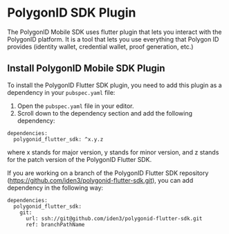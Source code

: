 # PolygonID SDK Plugin


The PolygonID Mobile SDK uses flutter plugin that lets you interact with the PolygonID platform. It is a tool that lets you use everything that Polygon ID provides (identity wallet, credential wallet, proof generation, etc.)

## Install PolygonID Mobile SDK Plugin

To install the PolygonID Flutter SDK plugin, you need to add this plugin as a dependency in your `pubspec.yaml` file:

1. Open the `pubspec.yaml` file in your editor.
2. Scroll down to the dependency section and add the following dependency:

```
dependencies:
  polygonid_flutter_sdk: ^x.y.z
```
where x stands for major version, y stands for minor version, and z stands for the patch version of the PolygonID Flutter SDK.

If you are working on a branch of the PolygonID Flutter SDK repository (https://github.com/iden3/polygonid-flutter-sdk.git), you can add dependency in the following way:
```
dependencies:
  polygonid_flutter_sdk:
    git:
      url: ssh://git@github.com/iden3/polygonid-flutter-sdk.git
      ref: branchPathName
```